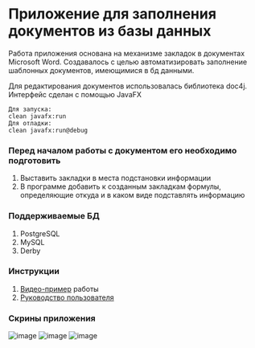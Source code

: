# Приложение для заполнения документов из базы данных
Работа приложения основана на механизме закладок в документах Microsoft Word. Создавалось с целью автоматизировать заполнение шаблонных документов, имеющимися в бд данными. 

Для редактирования документов использовалась библиотека doc4j. Интерфейс сделан с помощью JavaFX

```
Для запуска:
clean javafx:run
Для отладки:
clean javafx:run@debug
```


### Перед началом работы с документом его необходимо подготовить
1. Выставить закладки в места подстановки информации
2. В программе добавить к созданным закладкам формулы, определяющие откуда и в каком виде подставлять информацию
### Поддерживаемые БД
1. PostgreSQL
2. MySQL
3. Derby
### Инструкции
1. [Видео-пример](https://disk.yandex.ru/i/tIDXuHuM8qq7Fw) работы
2. [Руководство пользователя](https://disk.yandex.ru/i/35oQtmi1tfGkgg)
### Скрины приложения
![image](https://github.com/user-attachments/assets/8104845d-dee4-47ba-8e34-4d27dea5908e)
![image](https://github.com/user-attachments/assets/09230ddc-60b9-4aac-8f8f-d5d2a5e6a10f)
![image](https://github.com/user-attachments/assets/955bf994-b56a-4b07-8042-64b26374cbaa)
